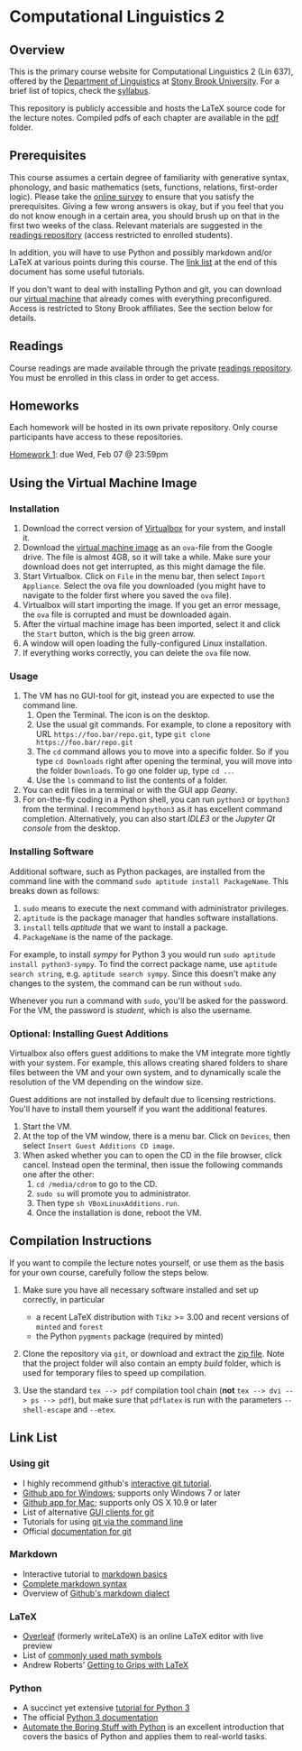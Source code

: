 Computational Linguistics 2
===========================


Overview
--------

This is the primary course website for Computational Linguistics 2 (Lin 637), offered by the [Department of Linguistics][department] at [Stony Brook University][sbu].
For a brief list of topics, check the [syllabus][syllabus].

This repository is publicly accessible and hosts the LaTeX source code for the lecture notes.
Compiled pdfs of each chapter are available in the [pdf][pdf] folder.


Prerequisites
-------------

This course assumes a certain degree of familiarity with generative syntax, phonology, and basic mathematics (sets, functions, relations, first-order logic).
Please take the [online survey][survey] to ensure that you satisfy the prerequisites.
Giving a few wrong answers is okay, but if you feel that you do not know enough in a certain area, you should brush up on that in the first two weeks of the class.
Relevant materials are suggested in the [readings repository][readings] (access restricted to enrolled students).

In addition, you will have to use Python and possibly markdown and/or LaTeX at various points during this course.
The [link list](#link-list) at the end of this document has some useful tutorials.

If you don't want to deal with installing Python and git, you can download our [virtual machine][vm] that already comes with everything preconfigured.
Access is restricted to Stony Brook affiliates.
See the section below for details.


Readings
--------

Course readings are made available through the private [readings repository][readings].
You must be enrolled in this class in order to get access.


Homeworks
---------

Each homework will be hosted in its own private repository. Only course participants have access to these repositories.

[Homework 1](../../../homework1): due Wed, Feb 07 @ 23:59pm


Using the Virtual Machine Image
-------------------------------

### Installation

1. Download the correct version of [Virtualbox](https://www.virtualbox.org/wiki/Downloads) for your system, and install it.
1. Download the [virtual machine image][vm] as an `ova`-file from the Google drive.
   The file is almost 4GB, so it will take a while.
   Make sure your download does not get interrupted, as this might damage the file.
1. Start Virtualbox. 
   Click on `File` in the menu bar, then select `Import Appliance`.
   Select the ova file you downloaded (you might have to navigate to the folder first where you saved the `ova` file).
1. Virtualbox will start importing the image.
   If you get an error message, the `ova` file is corrupted and must be downloaded again.
1. After the virtual machine image has been imported, select it and click the `Start` button, which is the big green arrow.
1. A window will open loading the fully-configured Linux installation.
1. If everything works correctly, you can delete the `ova` file now.

### Usage

1.  The VM has no GUI-tool for git, instead you are expected to use the command line.
    1. Open the Terminal.
       The icon is on the desktop.
    1. Use the usual git commands.
       For example, to clone a repository with URL `https://foo.bar/repo.git`, type `git clone https://foo.bar/repo.git`
    1. The `cd` command allows you to move into a specific folder.
       So if you type `cd Downloads` right after opening the terminal, you will move into the folder `Downloads`.
       To go one folder up, type `cd ..`.
    1. Use the `ls` command to list the contents of a folder.
1.  You can edit files in a terminal or with the GUI app *Geany*.
1.  For on-the-fly coding in a Python shell, you can run `python3` or `bpython3` from the terminal.
    I recommend `bpython3` as it has excellent command completion.
    Alternatively, you can also start *IDLE3* or the *Jupyter Qt console* from the desktop.

### Installing Software

Additional software, such as Python packages, are installed from the command line with the command `sudo aptitude install PackageName`.
This breaks down as follows:

1. `sudo` means to execute the next command with administrator privileges.
1. `aptitude` is the package manager that handles software installations.
1. `install` tells *aptitude* that we want to install a package.
1. `PackageName` is the name of the package.

For example, to install *sympy* for Python 3 you would run `sudo aptitude install python3-sympy`.
To find the correct package name, use `aptitude search string`, e.g. `aptitude search sympy`.
Since this doesn't make any changes to the system, the command can be run without `sudo`.

Whenever you run a command with `sudo`, you'll be asked for the password.
For the VM, the password is *student*, which is also the username.

### Optional: Installing Guest Additions

Virtualbox also offers guest additions to make the VM integrate more tightly with your system.
For example, this allows creating shared folders to share files between the VM and your own system, and to dynamically scale the resolution of the VM depending on the window size.

Guest additions are not installed by default due to licensing restrictions.
You'll have to install them yourself if you want the additional features.

1.  Start the VM.
1.  At the top of the VM window, there is a menu bar.
    Click on `Devices`, then select `Insert Guest Additions CD image`.
1.  When asked whether you can to open the CD in the file browser, click cancel.
    Instead open the terminal, then issue the following commands one after the other:
    1. `cd /media/cdrom` to go to the CD.
    1. `sudo su` will promote you to administrator.
    1. Then type `sh VBoxLinuxAdditions.run`.
    1. Once the installation is done, reboot the VM.


Compilation Instructions
------------------------

If you want to compile the lecture notes yourself, or use them as the basis for your own course, carefully follow the steps below.

1.  Make sure you have all necessary software installed and set up correctly, in particular
    - a recent LaTeX distribution with `Tikz` >= 3.00 and recent versions of `minted` and `forest`
    - the Python `pygments` package (required by minted)

2.  Clone the repository via `git`, or download and extract the [zip file](../../archive/master.zip).
    Note that the project folder will also contain an empty _build_ folder, which is used for temporary files to speed up compilation.

3.  Use the standard `tex --> pdf` compilation tool chain (**not** `tex --> dvi --> ps --> pdf`), but make sure that `pdflatex` is run with the parameters `--shell-escape` and `--etex`.


Link List
---------

### Using git

- I highly recommend github's [interactive git tutorial](https://try.github.io).
- [Github app for Windows](http://windows.github.com); supports only Windows 7 or later
- [Github app for Mac](http://mac.github.com); supports only OS X 10.9 or later
- List of alternative [GUI clients for git](http://git-scm.com/downloads/guis)
- Tutorials for using [git via the command line](https://www.atlassian.com/git/tutorials)
- Official [documentation for git](http://git-scm.com/doc)

### Markdown

- Interactive tutorial to [markdown basics](http://markdowntutorial.com/)
- [Complete markdown syntax](http://daringfireball.net/projects/markdown/syntax)
- Overview of [Github's markdown dialect](https://help.github.com/categories/writing-on-github/)

### LaTeX

- [Overleaf](https://www.overleaf.com/) (formerly writeLaTeX) is an online LaTeX editor with live preview
- List of [commonly used math symbols](http://web.ift.uib.no/Teori/KURS/WRK/TeX/symALL.html)
- Andrew Roberts' [Getting to Grips with LaTeX](http://www.andy-roberts.net/writing/latex)

### Python

- A succinct yet extensive [tutorial for Python 3](http://www.python-course.eu/python3_course.php)
- The official [Python 3 documentation](https://docs.python.org/3/)
- [Automate the Boring Stuff with Python](https://automatetheboringstuff.com/) is an excellent introduction that covers the basics of Python and applies them to real-world tasks.

[department]: http://linguistics.stonybrook.edu
[pdf]: ../../tree/master/pdf
[readings]: ../../../readings
[sbu]: http://www.stonybrook.edu
[survey]: https://testmoz.com/432409
[syllabus]: ../../blob/master/pdf/0_syllabus.pdf?raw=true
[vm]: https://drive.google.com/file/d/1ti5dhXh1ZzHKYa-dCHZtzI7WIapWPr2V/view?usp=sharing
